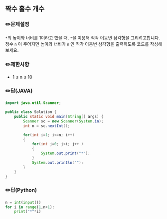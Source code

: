 ## <b>짝수 홀수 개수</b>
### ✏️문제설정
`*`의 높이와 너비를 1이라고 했을 때, `*`을 이용해 직각 이등변 삼각형을 그리려고합니다. 정수 `n` 이 주어지면 높이와 너비가 `n` 인 직각 이등변 삼각형을 출력하도록 코드를 작성해보세요.
### ✏️제한사항
* 1 ≤ n ≤ 10
### ✏️답(JAVA)
```java
import java.util.Scanner;

public class Solution {
    public static void main(String[] args) {
        Scanner sc = new Scanner(System.in);
        int n = sc.nextInt();

        for(int i=1; i<=n; i++)
        {
            for(int j=0; j<i; j++ )
            {
                System.out.print("*");            
            }
            System.out.println("");        
        }
    }
}
```

### ✏️답(Python)
```python
n = int(input())
for i in range(1,n+1):
    print("*"*i)
```